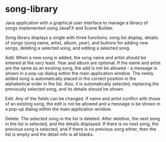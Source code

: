 # song-library
Java application with a graphical user interface to manage a library of songs implemented using JavaFX and Scene Builder. 

Song library displays a single with three functions: song list display, details of songs (song name, artist, album, year), and buttons for adding new songs, deleting a selected song, and editing a selected song.

Add: When a new song is added, the song name and artist should be entered at the very least. Year and album are optional. If the name and artist are the same as an existing song, the add is not be allowed - a message is shown in a pop-up dialog within the main application window. The newly added song is automatically placed in the correct position in the alphabetical order in the list. Also, it is automatically selected, replacing the previously selected song, and its details should be shown.

Edit: Any of the fields can be changed. If name and artist conflict with those of an existing song, the edit is not be allowed and a message is be shown in a pop-up dialog within the main application window.

Delete: The selected song in the list is deleted. After deletion, the next song in the list is selected, and the details displayed. If there is no next song, the previous song is selected, and if there is no previous song either, then the list is empty and the detail info is all blanks. 
